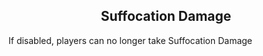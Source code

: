 <h2 style="text-align:center;"> Suffocation Damage </h2>

If disabled, players can no longer take Suffocation Damage
